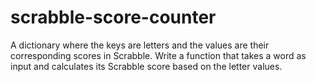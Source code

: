 # scrabble-score-counter
A dictionary where the keys are letters and the values are their corresponding scores in Scrabble. Write a function that takes a word as input and calculates its Scrabble score based on the letter values.
